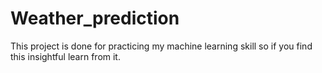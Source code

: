 # Weather_prediction
This project is done for practicing my machine learning skill so if you find this insightful learn from it.
